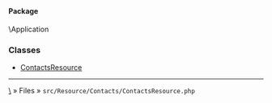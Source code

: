## 

#### Package
\Application







### Classes
* [ContactsResource](classes/ContactsResource)






***
[\\](Home) » Files » `src/Resource/Contacts/ContactsResource.php`